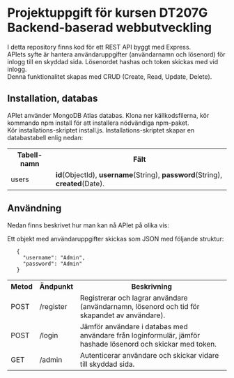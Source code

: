 # Projektuppgift för kursen DT207G Backend-baserad webbutveckling

I detta repository finns kod för ett REST API byggt med Express.<br>
APIets syfte är hantera användaruppgifter (användarnamn och lösenord) för inlogg till en skyddad sida. Lösenordet hashas och token skickas med vid inlogg.<br>
Denna funktionalitet skapas med CRUD (Create, Read, Update, Delete).<br>

## Installation, databas
APIet använder MongoDB Atlas databas. Klona ner källkodsfilerna, kör kommando npm install för att installera nödvändiga npm-paket.<br>
Kör installations-skriptet install.js. Installations-skriptet skapar en databastabell enlig nedan:

<table>
<tr>
  <th>Tabell-namn</th>
  <th>Fält</th>
</tr>
<tr>
  <td>users</td>
  <td><strong>id</strong>(ObjectId), <strong>username</strong>(String), <strong>password</strong>(String), <strong>created</strong>(Date).
</tr>
</table>

## Användning
Nedan finns beskrivet hur man kan nå APIet på olika vis:

<table>
<tr>
  <th>Metod</th>
  <th>Ändpunkt</th>
  <th>Beskrivning</th>
</tr>
<tr>
  <td>POST</td>
  <td>/register</td>
  <td>Registrerar och lagrar användare (användarnamn, lösenord och tid för skapandet av användare).</td>
</tr>
<tr>
  <td>POST</td>
  <td>/login</td>
  <td>Jämför användare i databas med användare från loginformulär, jämför hashade lösenord och skickar med token.</td>
  </tr>
<tr>
  <td>GET</td>
  <td>/admin</td>
  <td>Autenticerar användare och skickar vidare till skyddad sida.</td>
</tr>

Ett objekt med användaruppgifter skickas som JSON med följande struktur:

```
   {
     "username": "Admin",
     "password": "Admin"
   }
```
